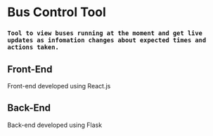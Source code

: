 # Bus Control Tool

### `Tool to view buses running at the moment and get live updates as infomation changes about expected times and actions taken.` 



## Front-End

Front-end developed using React.js

## Back-End

Back-end developed using Flask